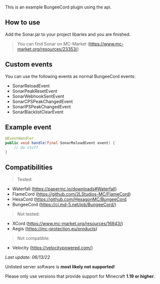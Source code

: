 This is an example BungeeCord plugin using the api.

## How to use

Add the Sonar.jar to your project libaries and you are finished.
> You can find Sonar on MC-Market (https://www.mc-market.org/resources/23353/)

## Custom events

You can use the following events as normal BungeeCord events:

- SonarReloadEvent
- SonarPeakResetEvent
- SonarWebhookSentEvent
- SonarCPSPeakChangedEvent
- SonarIPSPeakChangedEvent
- SonarBlacklistClearEvent

## Example event

```Java
@EventHandler
public void handle(final SonarReloadEvent event) {
    // do stuff
}
```

## Compatibilities

> Tested:
  * Waterfall (https://papermc.io/downloads#Waterfall)
  * FlameCord (https://github.com/2LStudios-MC/FlameCord)
  * HexaCord (https://github.com/HexagonMC/BungeeCord
  * BungeeCord (https://ci.md-5.net/job/BungeeCord/)

> Not tested:
  * XCord (https://www.mc-market.org/resources/16843/)
  * Aegis (https://mc-protection.eu/products)

> Not compatible:
  * Velocity (https://velocitypowered.com/)

_Last update: 06/13/22_

Unlisted server software is **most likely not supported**!

Please only use versions that provide support for Minecraft **1.19 or higher**.
